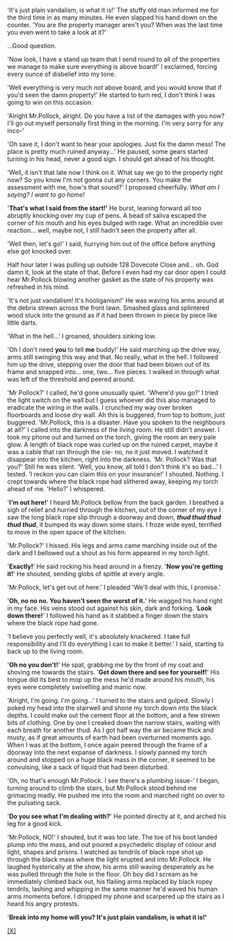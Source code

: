 'It's just plain vandalism, is what it is!' The stuffy old man informed me for the third time in as many minutes. He even slapped his hand down on the counter. 'You are the property manager aren't you? When was the last time you even went to take a look at it?'

...Good question.

'Now look, I have a stand up team that I send round to all of the properties we manage to make sure everything is above board!' I exclaimed, forcing every ounce of disbelief into my tone.

'Well everything is very much *not* above board, and you would know that if you'd seen the damn property!' He started to turn red, I don't think I was going to win on this occasion.

'Alright Mr.Pollock, alright. Do you have a list of the damages with you now? I'll go out myself personally first thing in the morning. I'm very sorry for any inco-'

'Oh save it, I don't want to hear your apologies. Just fix the damn mess! The place is pretty much ruined anyway...' He paused, some gears started turning in his head, never a good sign. I should get ahead of his thought.

'Well, it isn't that late now I think on it. What say we go to the property right now? So you know I'm not gonna cut any corners. You make the assessment with me, how's that sound?' I proposed cheerfully. *What am I saying?* *I want to go home!*

'**That's what I said from the start!'** He burst, leaning forward all too abruptly knocking over my cup of pens. A bead of saliva escaped the corner of his mouth and his eyes bulged with rage. What an incredible over reaction... well, maybe not, I still hadn't seen the property after all.

'Well then, let's go!' I said, hurrying him out of the office before anything else got knocked over.

Half hour later I was pulling up outside 128 Dovecote Close and... oh. God damn it, look at the state of that. Before I even had my car door open I could hear Mr.Pollock blowing another gasket as the state of his property was refreshed in his mind.

'It's not just vandalism! It's hooliganism!' He was waving his arms around at the debris strewn across the front lawn. Smashed glass and splintered wood stuck into the ground as if it had been thrown in piece by piece like little darts.

'What in the hell...' I groaned, shoulders sinking low.

'Oh I don't need **you** to tell **me** buddy!' He said marching up the drive way, arms still swinging this way and that. No really, what in the hell. I followed him up the drive, stepping over the door that had been blown out of its frame and snapped into... one, two... five pieces. I walked in through what was left of the threshold and peered around.

'Mr Pollock?' I called, he'd gone unusually quiet. 'Where'd you go?' I tried the light switch on the wall but I guess whoever did this also managed to eradicate the wiring in the walls. I crunched my way over broken floorboards and loose dry wall. Ah this is buggered, from top to bottom, just buggered. 'Mr.Pollock, this is a disaster. Have you spoken to the neighbours at all?' I called into the darkness of the living room. He still didn't answer. I took my phone out and turned on the torch, giving the room an eery pale glow. A length of black rope was curled up on the ruined carpet, maybe it was a cable that ran through the cie- no, no it just moved. I watched it disappear into the kitchen, right into the darkness. 'Mr. Pollock? Was that you?' Still he was silent. 'Well, you know, all told I don't think it's so bad...' I tested. 'I reckon you can claim this on your insurance!' I shouted. Nothing. I crept towards where the black rope had slithered away, keeping my torch ahead of me. 'Hello?' I whispered.

'**I'm out here!**' I heard Mr.Pollock bellow from the back garden. I breathed a sigh of relief and hurried through the kitchen, out of the corner of my eye I saw the long black rope slip through a doorway and down, ***thud thud thud thud thud***, it bumped its way down some stairs. I froze wide eyed, terrified to move in the open space of the kitchen.

'Mr.Pollock?' I hissed. His legs and arms came marching inside out of the dark and I bellowed out a shout as his form appeared in my torch light.

'**Exactly!**' He said rocking his head around in a frenzy. '**Now you're getting it!**' He shouted, sending globs of spittle at every angle.

'Mr.Pollock, let's get out of here.' I pleaded 'We'll deal with this, I promise.'

'**Oh, no no no. You haven't seen the worst of it.**' He wagged his hand right in my face. His veins stood out against his skin, dark and forking. '**Look down there!**' I followed his hand as it stabbed a finger down the stairs where the black rope had gone.

'I believe you perfectly well, it's absolutely knackered. I take full responsibility and I'll do everything I can to make it better.' I said, starting to back up to the living room.

'**Oh no you don't!**' He spat, grabbing me by the front of my coat  and shoving me towards the stairs. '**Get down there and see for yourself!**' His tongue did its best to mop up the mess he'd made around his mouth, his eyes were completely swivelling and manic now.

'Alright, I'm going. I'm going...' I turned to the stairs and gulped. Slowly I poked my head into the stairwell and shone my torch down into the black depths. I could make out the cement floor at the bottom, and a few strewn bits of clothing. One by one I creaked down the narrow stairs, waiting with each breath for another thud. As I got half way the air became thick and musty, as if great amounts of earth had been overturned moments ago. When I was at the bottom, I once again peered through the frame of a doorway into the next expanse of darkness. I slowly panned my torch around and stopped on a huge black mass in the corner, it seemed to be convulsing, like a sack of liquid that had been disturbed.

'Oh, no that's enough Mr.Pollock. I see there's a plumbing issue-' I began, turning around to climb the stairs, but Mr.Pollock stood behind me grimacing madly. He pushed me into the room and marched right on over to the pulsating sack.

'**Do you see what I'm dealing with?**' He pointed directly at it, and arched his leg for a good kick.

'Mr.Pollock, NO!' I shouted, but it was too late. The toe of his boot landed plump into the mass, and out poured a psychedelic display of colour and light, shapes and prisms. I watched as tendrils of black rope shot up through the black mass where the light erupted and into Mr.Pollock. He laughed hysterically at the show, his arms still waving desperately as he was pulled through the hole in the floor. Oh boy did I scream as he immediately climbed back out, his flailing arms replaced by black ropey tendrils, lashing and whipping in the same manner he'd waved his human arms moments before. I dropped my phone and scarpered up the stairs as I heard his angry protests.

'**Break into my home will you? It's just plain vandalism, is what it is!'**

[\[X\]](https://www.reddit.com/user/Stigma_Stasis)